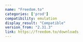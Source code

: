 ```yaml
---
name: "Freedom.to"
categories: ['prod']
compatibility: emulation
display_result: "Compatible"
version_from: "2.31.3"
link: https://freedom.to/downloads
---
```

